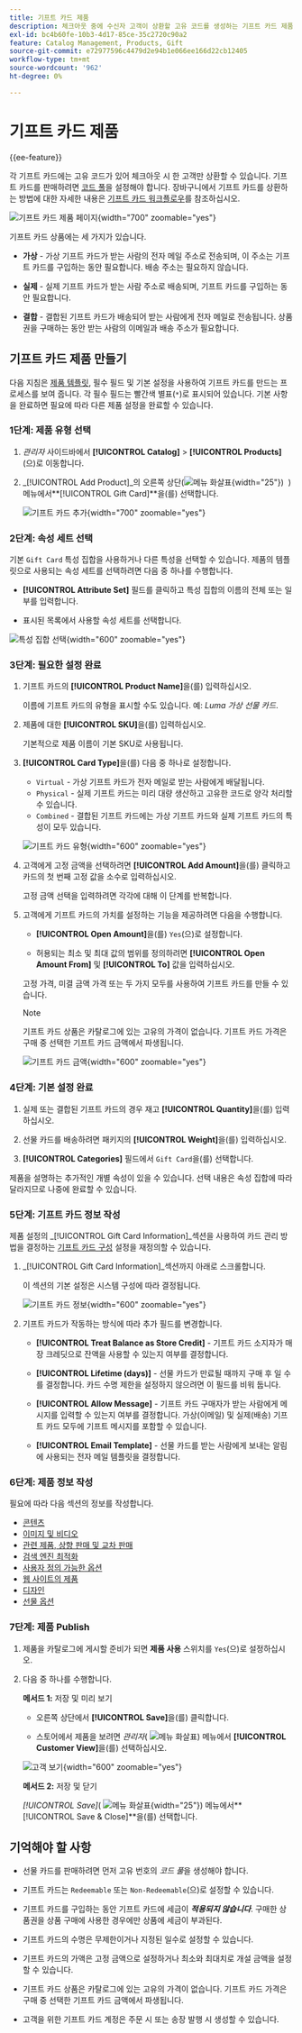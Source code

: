 ```yaml
---
title: 기프트 카드 제품
description: 체크아웃 중에 수신자 고객이 상환할 고유 코드를 생성하는 기프트 카드 제품을 만드는 방법을 알아봅니다.
exl-id: bc4b60fe-10b3-4d17-85ce-35c2720c90a2
feature: Catalog Management, Products, Gift
source-git-commit: e72977596c4479d2e94b1e066ee166d22cb12405
workflow-type: tm+mt
source-wordcount: '962'
ht-degree: 0%

---
```


# 기프트 카드 제품

{{ee-feature}}

각 기프트 카드에는 고유 코드가 있어 체크아웃 시 한 고객만 상환할 수 있습니다. 기프트 카드를 판매하려면 [코드 풀](../stores-purchase/product-gift-card-accounts.md#step-3-establish-the-gift-card-code-pool)을 설정해야 합니다. 장바구니에서 기프트 카드를 상환하는 방법에 대한 자세한 내용은 [기프트 카드 워크플로우](../stores-purchase/product-gift-card-workflow.md)를 참조하십시오.

![기프트 카드 제품 페이지](./assets/storefront-giftcard-product-page.png){width="700" zoomable="yes"}

기프트 카드 상품에는 세 가지가 있습니다.

- **가상** - 가상 기프트 카드가 받는 사람의 전자 메일 주소로 전송되며, 이 주소는 기프트 카드를 구입하는 동안 필요합니다. 배송 주소는 필요하지 않습니다.

- **실제** - 실제 기프트 카드가 받는 사람 주소로 배송되며, 기프트 카드를 구입하는 동안 필요합니다.

- **결합** - 결합된 기프트 카드가 배송되어 받는 사람에게 전자 메일로 전송됩니다. 상품권을 구매하는 동안 받는 사람의 이메일과 배송 주소가 필요합니다.

## 기프트 카드 제품 만들기

다음 지침은 [제품 템플릿](attribute-sets.md), 필수 필드 및 기본 설정을 사용하여 기프트 카드를 만드는 프로세스를 보여 줍니다. 각 필수 필드는 빨간색 별표(`*`)로 표시되어 있습니다. 기본 사항을 완료하면 필요에 따라 다른 제품 설정을 완료할 수 있습니다.

### 1단계: 제품 유형 선택

1. _관리자_ 사이드바에서 **[!UICONTROL Catalog]** > **[!UICONTROL Products]**(으)로 이동합니다.

1. _[!UICONTROL Add Product]_의 오른쪽 상단(![메뉴 화살표](../assets/icon-menu-down-arrow-red.png){width="25"})  ) 메뉴에서&#x200B;**[!UICONTROL Gift Card]**을(를) 선택합니다.

   ![기프트 카드 추가](./assets/product-add-gift-card.png){width="700" zoomable="yes"}

### 2단계: 속성 세트 선택

기본 `Gift Card` 특성 집합을 사용하거나 다른 특성을 선택할 수 있습니다. 제품의 템플릿으로 사용되는 속성 세트를 선택하려면 다음 중 하나를 수행합니다.

- **[!UICONTROL Attribute Set]** 필드를 클릭하고 특성 집합의 이름의 전체 또는 일부를 입력합니다.

- 표시된 목록에서 사용할 속성 세트를 선택합니다.

![특성 집합 선택](./assets/product-create-choose-attribute-set-gift-card.png){width="600" zoomable="yes"}

### 3단계: 필요한 설정 완료

1. 기프트 카드의 **[!UICONTROL Product Name]**&#x200B;을(를) 입력하십시오.

   이름에 기프트 카드의 유형을 표시할 수도 있습니다. 예: _Luma 가상 선물 카드_.

1. 제품에 대한 **[!UICONTROL SKU]**&#x200B;을(를) 입력하십시오.

   기본적으로 제품 이름이 기본 SKU로 사용됩니다.

1. **[!UICONTROL Card Type]**&#x200B;을(를) 다음 중 하나로 설정합니다.

   - `Virtual` - 가상 기프트 카드가 전자 메일로 받는 사람에게 배달됩니다.
   - `Physical` - 실제 기프트 카드는 미리 대량 생산하고 고유한 코드로 양각 처리할 수 있습니다.
   - `Combined` - 결합된 기프트 카드에는 가상 기프트 카드와 실제 기프트 카드의 특성이 모두 있습니다.

   ![기프트 카드 유형](./assets/product-create-gift-card-type.png){width="600" zoomable="yes"}

1. 고객에게 고정 금액을 선택하려면 **[!UICONTROL Add Amount]**&#x200B;을(를) 클릭하고 카드의 첫 번째 고정 값을 소수로 입력하십시오.

   고정 금액 선택을 입력하려면 각각에 대해 이 단계를 반복합니다.

1. 고객에게 기프트 카드의 가치를 설정하는 기능을 제공하려면 다음을 수행합니다.

   - **[!UICONTROL Open Amount]**&#x200B;을(를) `Yes`(으)로 설정합니다.

   - 허용되는 최소 및 최대 값의 범위를 정의하려면 **[!UICONTROL Open Amount From]** 및 **[!UICONTROL To]** 값을 입력하십시오.

   고정 가격, 미결 금액 가격 또는 두 가지 모두를 사용하여 기프트 카드를 만들 수 있습니다.

   >[!NOTE]
   >
   >기프트 카드 상품은 카탈로그에 있는 고유의 가격이 없습니다. 기프트 카드 가격은 구매 중 선택한 기프트 카드 금액에서 파생됩니다.

   ![기프트 카드 금액](./assets/product-create-gift-card-amounts.png){width="600" zoomable="yes"}

### 4단계: 기본 설정 완료

1. 실제 또는 결합된 기프트 카드의 경우 재고 **[!UICONTROL Quantity]**&#x200B;을(를) 입력하십시오.

1. 선물 카드를 배송하려면 패키지의 **[!UICONTROL Weight]**&#x200B;을(를) 입력하십시오.

1. **[!UICONTROL Categories]** 필드에서 `Gift Card`을(를) 선택합니다.

제품을 설명하는 추가적인 개별 속성이 있을 수 있습니다. 선택 내용은 속성 집합에 따라 달라지므로 나중에 완료할 수 있습니다.

### 5단계: 기프트 카드 정보 작성

제품 설정의 _[!UICONTROL Gift Card Information]_섹션을 사용하여 카드 관리 방법을 결정하는 [기프트 카드 구성](../configuration-reference/sales/gift-cards.md) 설정을 재정의할 수 있습니다.

1. _[!UICONTROL Gift Card Information]_섹션까지 아래로 스크롤합니다.

   이 섹션의 기본 설정은 시스템 구성에 따라 결정됩니다.

   ![기프트 카드 정보](./assets/product-gift-card-information.png){width="600" zoomable="yes"}

1. 기프트 카드가 작동하는 방식에 따라 추가 필드를 변경합니다.

   - **[!UICONTROL Treat Balance as Store Credit]** - 기프트 카드 소지자가 매장 크레딧으로 잔액을 사용할 수 있는지 여부를 결정합니다.

   - **[!UICONTROL Lifetime (days)]** - 선물 카드가 만료될 때까지 구매 후 일 수를 결정합니다. 카드 수명 제한을 설정하지 않으려면 이 필드를 비워 둡니다.

   - **[!UICONTROL Allow Message]** - 기프트 카드 구매자가 받는 사람에게 메시지를 입력할 수 있는지 여부를 결정합니다. 가상(이메일) 및 실제(배송) 기프트 카드 모두에 기프트 메시지를 포함할 수 있습니다.

   - **[!UICONTROL Email Template]** - 선물 카드를 받는 사람에게 보내는 알림에 사용되는 전자 메일 템플릿을 결정합니다.

### 6단계: 제품 정보 작성

필요에 따라 다음 섹션의 정보를 작성합니다.

- [콘텐츠](product-content.md)
- [이미지 및 비디오](product-images-and-video.md)
- [관련 제품, 상향 판매 및 교차 판매](related-products-up-sells-cross-sells.md)
- [검색 엔진 최적화](product-search-engine-optimization.md)
- [사용자 정의 가능한 옵션](settings-advanced-custom-options.md)
- [웹 사이트의 제품](settings-basic-websites.md)
- [디자인](settings-advanced-design.md)
- [선물 옵션](product-gift-options.md)

### 7단계: 제품 Publish

1. 제품을 카탈로그에 게시할 준비가 되면 **제품 사용** 스위치를 `Yes`(으)로 설정하십시오.

1. 다음 중 하나를 수행합니다.

   **메서드 1:** 저장 및 미리 보기

   - 오른쪽 상단에서 **[!UICONTROL Save]**&#x200B;을(를) 클릭합니다.

   - 스토어에서 제품을 보려면 _관리자_( ![메뉴 화살표](../assets/icon-menu-down-arrow-black.png)) 메뉴에서 **[!UICONTROL Customer View]**&#x200B;을(를) 선택하십시오.

   ![고객 보기](./assets/product-admin-customer-view.png){width="600" zoomable="yes"}

   **메서드 2:** 저장 및 닫기

   _[!UICONTROL Save]_( ![메뉴 화살표](../assets/icon-menu-down-arrow-red.png){width="25"}) 메뉴에서&#x200B;**[!UICONTROL Save & Close]**을(를) 선택합니다.

## 기억해야 할 사항

- 선물 카드를 판매하려면 먼저 고유 번호의 _코드 풀_&#x200B;을 생성해야 합니다.

- 기프트 카드는 `Redeemable` 또는 `Non-Redeemable`(으)로 설정할 수 있습니다.

- 기프트 카드를 구입하는 동안 기프트 카드에 세금이 **_적용되지 않습니다_**. 구매한 상품권을 상품 구매에 사용한 경우에만 상품에 세금이 부과된다.

- 기프트 카드의 수명은 무제한이거나 지정된 일수로 설정할 수 있습니다.

- 기프트 카드의 가액은 고정 금액으로 설정하거나 최소와 최대치로 개설 금액을 설정할 수 있습니다.

- 기프트 카드 상품은 카탈로그에 있는 고유의 가격이 없습니다. 기프트 카드 가격은 구매 중 선택한 기프트 카드 금액에서 파생됩니다.

- 고객을 위한 기프트 카드 계정은 주문 시 또는 송장 발행 시 생성할 수 있습니다.
